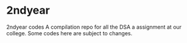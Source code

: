 # 2ndyear
2ndyear codes 
A compilation repo for all the DSA a assignment at our college. Some codes here are subject to changes.
